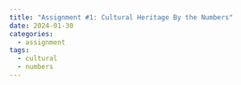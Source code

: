 ```yaml
---
title: "Assignment #1: Cultural Heritage By the Numbers"
date: 2024-01-30
categories:
  - assignment
tags:
  - cultural
  - numbers
---
```

